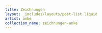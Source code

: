 ```yaml
---
title: Zeichnungen
layout: _includes/layouts/post-list.liquid
artist: anke
collection_name: zeichnungen-anke
---
```

